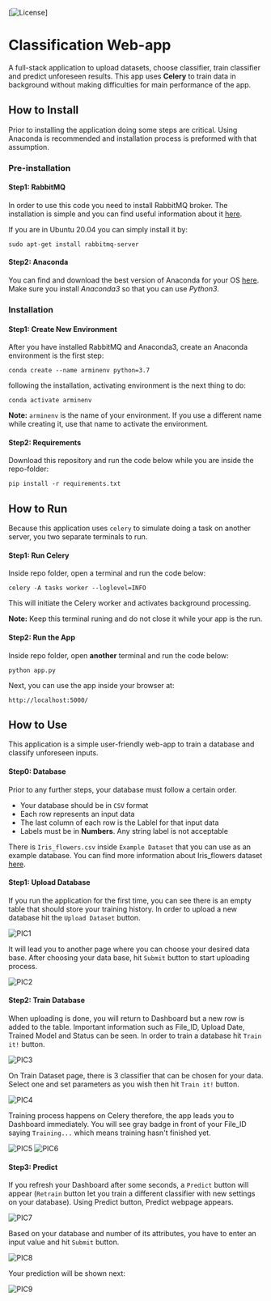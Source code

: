 [![License](https://img.shields.io/github/license/armin3731/classification_webapp)]
# Classification Web-app

A full-stack application to upload datasets, choose classifier, train classifier and predict unforeseen results. This app uses __Celery__ to train data in background without making difficulties for main performance of the app.

## How to Install
Prior to installing the application doing some steps are critical. Using Anaconda is recommended and installation process is preformed with that assumption.
### Pre-installation
#### Step1: RabbitMQ
In order to use this code you need to install RabbitMQ broker. The installation is simple and you can find useful information about it [here](https://www.rabbitmq.com/download.html).

If you are in Ubuntu 20.04 you can simply install it by:
```
sudo apt-get install rabbitmq-server
```
#### Step2: Anaconda
You can find and download the best version of Anaconda for your OS [here](https://docs.anaconda.com/anaconda/install/index.html). Make sure you install *Anaconda3* so that you can use *Python3*.

### Installation
#### Step1: Create New Environment
After you have installed RabbitMQ and Anaconda3, create an Anaconda environment is the first step:
```
conda create --name arminenv python=3.7
```
following the installation, activating environment is the next thing to do:
```
conda activate arminenv
```
__Note:__ `arminenv` is the name of your environment. If you use a different name while creating it, use that name to activate the environment.
#### Step2: Requirements
Download this repository and run the code below while you are inside the repo-folder:
```
pip install -r requirements.txt
```

## How to Run
Because this application uses `celery` to simulate doing a task on another server, you two separate terminals to run.
#### Step1: Run Celery
Inside repo folder, open a terminal and run the code below:
```
celery -A tasks worker --loglevel=INFO
```
This will initiate the Celery worker and activates background processing.

__Note:__ Keep this terminal runing and do not close it while your app is the run.


#### Step2: Run the App
 Inside repo folder, open __another__ terminal and run the code below:
 ```
 python app.py
 ```
Next, you can use the app inside your browser at:
 ```
http://localhost:5000/
```
## How to Use
This application is a simple user-friendly web-app to train a database and classify unforeseen inputs.

#### Step0: Database
Prior to any further steps, your database must follow a certain order.
- Your database should be in `CSV` format
- Each row represents an input data
- The last column of each row is the Lablel for that input data
- Labels must be in __Numbers__. Any string label is not acceptable

There is `Iris_flowers.csv` inside `Example Dataset` that you can use as an example database. You can find more information about Iris_flowers dataset [here](https://en.wikipedia.org/wiki/Iris_flower_data_set).

#### Step1: Upload Database
If you run the application for the first time, you can see there is an empty table that should store your training history.
In order to upload a new database hit the `Upload Dataset` button.

![PIC1](static/images/PIC1.png)


It will lead you to another page where you can choose your desired data base. After choosing your data base, hit `Submit` button to start uploading process.

![PIC2](static/images/PIC2.png)

#### Step2: Train Database
When uploading is done, you will return to Dashboard but a new row is added to the table. Important information such as File_ID, Upload Date,	Trained Model and	Status can be seen.
In order to train a database hit `Train it!` button.

![PIC3](static/images/PIC3.png)

On Train Dataset page, there is 3 classifier that can be chosen for your data. Select one and set parameters as you wish then hit `Train it!` button.

![PIC4](static/images/PIC4.png)

Training process happens on Celery therefore, the app leads you to Dashboard immediately. You will see gray badge in front of your File_ID saying `Training...` which means training hasn't finished yet.

![PIC5](static/images/PIC5.png)
![PIC6](static/images/PIC6.png)

#### Step3: Predict
If you refresh your Dashboard after some seconds, a `Predict` button will appear (`Retrain` button let you train a different classifier with new settings on your database).
Using Predict button, Predict webpage appears.

![PIC7](static/images/PIC7.png)

Based on your database and number of its attributes, you have to enter an input value and hit `Submit` button.

![PIC8](static/images/PIC8.png)

Your prediction will be shown next:

![PIC9](static/images/PIC9.png)
